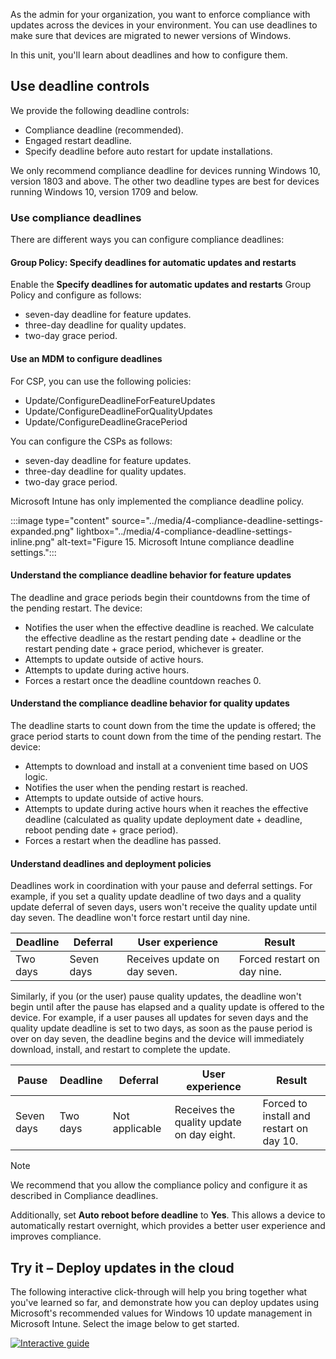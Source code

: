 As the admin for your organization, you want to enforce compliance with updates across the devices in your environment.
You can use deadlines to make sure that devices are migrated to newer versions of Windows.

In this unit, you'll learn about deadlines and how to configure them.

## Use deadline controls

We provide the following deadline controls:

- Compliance deadline (recommended).
- Engaged restart deadline.
- Specify deadline before auto restart for update installations.

We only recommend compliance deadline for devices running Windows 10, version 1803 and above. The other two deadline types are best for devices running Windows 10, version 1709 and below.

### Use compliance deadlines

There are different ways you can configure compliance deadlines:

#### Group Policy: Specify deadlines for automatic updates and restarts

Enable the **Specify deadlines for automatic updates and restarts** Group Policy and configure as follows:

- seven-day deadline for feature updates.
- three-day deadline for quality updates.
- two-day grace period.

#### Use an MDM to configure deadlines

For CSP, you can use the following policies:

- Update/ConfigureDeadlineForFeatureUpdates
- Update/ConfigureDeadlineForQualityUpdates
- Update/ConfigureDeadlineGracePeriod

You can configure the CSPs as follows:

- seven-day deadline for feature updates.
- three-day deadline for quality updates.
- two-day grace period.
  
Microsoft Intune has only implemented the compliance deadline policy.

:::image type="content" source="../media/4-compliance-deadline-settings-expanded.png" lightbox="../media/4-compliance-deadline-settings-inline.png" alt-text="Figure 15. Microsoft Intune compliance deadline settings.":::

#### Understand the compliance deadline behavior for feature updates

The deadline and grace periods begin their countdowns from the time of the pending restart. The device:

- Notifies the user when the effective deadline is reached. We calculate the effective deadline as the restart pending date + deadline or the restart pending date + grace period, whichever is greater.
- Attempts to update outside of active hours.
- Attempts to update during active hours.
- Forces a restart once the deadline countdown reaches 0.

#### Understand the compliance deadline behavior for quality updates

The deadline starts to count down from the time the update is offered; the grace period starts to count down from the time of the pending restart. The device:

- Attempts to download and install at a convenient time based on UOS logic.
- Notifies the user when the pending restart is reached.
- Attempts to update outside of active hours.
- Attempts to update during active hours when it reaches the effective deadline (calculated as quality update deployment date + deadline, reboot pending date + grace period).
- Forces a restart when the deadline has passed.

#### Understand deadlines and deployment policies

Deadlines work in coordination with your pause and deferral settings. For example, if you set a quality update deadline of two days and a quality update deferral of seven days, users won't receive the quality update until day seven. The deadline won't force restart until day nine.

|Deadline  |Deferral  |User experience  |Result  |
|---------|---------|---------|---------|
|Two days |Seven days|Receives update on day seven.|Forced restart on day nine.|

Similarly, if you (or the user) pause quality updates, the deadline won't begin until after the pause has elapsed and a quality update is offered to the device. For example, if a user pauses all updates for seven days and the quality update deadline is set to two days, as soon as the pause period is over on day seven, the deadline begins and the device will immediately download, install, and restart to complete the update.

|Pause  |Deadline  |Deferral  |User experience  |Result  |
|---------|---------|---------|---------|---------|
|Seven days|Two days|Not applicable|Receives the quality update on day eight. |Forced to install and restart on day 10.|

> [!NOTE]
> We recommend that you allow the compliance policy and configure it as described in Compliance deadlines.

Additionally, set **Auto reboot before deadline** to **Yes**. This allows a device to automatically restart overnight, which provides a better user experience and improves compliance.

## Try it – Deploy updates in the cloud

The following interactive click-through will help you bring together what you've learned so far, and demonstrate how you can deploy updates using Microsoft's recommended values for Windows 10 update management in Microsoft Intune. Select the image below to get started.

[![Interactive guide](../media/5-interactive-guide.png)](https://edxinteractivepage.blob.core.windows.net/edxpages/cloud-managed-devices-learning-module/Deploy-updates-for-Windows-10-using-Microsoft-Intune/index.html?azure-portal=true)
